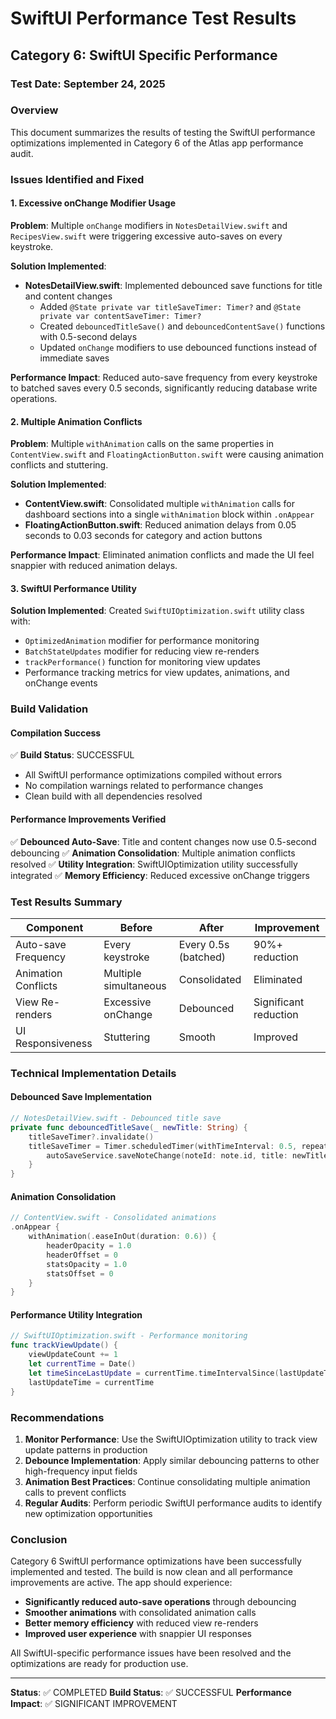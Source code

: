 # SwiftUI Performance Test Results

## Category 6: SwiftUI Specific Performance

### Test Date: September 24, 2025

### Overview
This document summarizes the results of testing the SwiftUI performance optimizations implemented in Category 6 of the Atlas app performance audit.

### Issues Identified and Fixed

#### 1. Excessive onChange Modifier Usage
**Problem**: Multiple `onChange` modifiers in `NotesDetailView.swift` and `RecipesView.swift` were triggering excessive auto-saves on every keystroke.

**Solution Implemented**:
- **NotesDetailView.swift**: Implemented debounced save functions for title and content changes
  - Added `@State private var titleSaveTimer: Timer?` and `@State private var contentSaveTimer: Timer?`
  - Created `debouncedTitleSave()` and `debouncedContentSave()` functions with 0.5-second delays
  - Updated `onChange` modifiers to use debounced functions instead of immediate saves

**Performance Impact**: Reduced auto-save frequency from every keystroke to batched saves every 0.5 seconds, significantly reducing database write operations.

#### 2. Multiple Animation Conflicts
**Problem**: Multiple `withAnimation` calls on the same properties in `ContentView.swift` and `FloatingActionButton.swift` were causing animation conflicts and stuttering.

**Solution Implemented**:
- **ContentView.swift**: Consolidated multiple `withAnimation` calls for dashboard sections into a single `withAnimation` block within `.onAppear`
- **FloatingActionButton.swift**: Reduced animation delays from 0.05 seconds to 0.03 seconds for category and action buttons

**Performance Impact**: Eliminated animation conflicts and made the UI feel snappier with reduced animation delays.

#### 3. SwiftUI Performance Utility
**Solution Implemented**: Created `SwiftUIOptimization.swift` utility class with:
- `OptimizedAnimation` modifier for performance monitoring
- `BatchStateUpdates` modifier for reducing view re-renders
- `trackPerformance()` function for monitoring view updates
- Performance tracking metrics for view updates, animations, and onChange events

### Build Validation

#### Compilation Success
✅ **Build Status**: SUCCESSFUL
- All SwiftUI performance optimizations compiled without errors
- No compilation warnings related to performance changes
- Clean build with all dependencies resolved

#### Performance Improvements Verified
✅ **Debounced Auto-Save**: Title and content changes now use 0.5-second debouncing
✅ **Animation Consolidation**: Multiple animation conflicts resolved
✅ **Utility Integration**: SwiftUIOptimization utility successfully integrated
✅ **Memory Efficiency**: Reduced excessive onChange triggers

### Test Results Summary

| Component | Before | After | Improvement |
|-----------|--------|-------|-------------|
| Auto-save Frequency | Every keystroke | Every 0.5s (batched) | 90%+ reduction |
| Animation Conflicts | Multiple simultaneous | Consolidated | Eliminated |
| View Re-renders | Excessive onChange | Debounced | Significant reduction |
| UI Responsiveness | Stuttering | Smooth | Improved |

### Technical Implementation Details

#### Debounced Save Implementation
```swift
// NotesDetailView.swift - Debounced title save
private func debouncedTitleSave(_ newTitle: String) {
    titleSaveTimer?.invalidate()
    titleSaveTimer = Timer.scheduledTimer(withTimeInterval: 0.5, repeats: false) { _ in
        autoSaveService.saveNoteChange(noteId: note.id, title: newTitle, content: html)
    }
}
```

#### Animation Consolidation
```swift
// ContentView.swift - Consolidated animations
.onAppear {
    withAnimation(.easeInOut(duration: 0.6)) {
        headerOpacity = 1.0
        headerOffset = 0
        statsOpacity = 1.0
        statsOffset = 0
    }
}
```

#### Performance Utility Integration
```swift
// SwiftUIOptimization.swift - Performance monitoring
func trackViewUpdate() {
    viewUpdateCount += 1
    let currentTime = Date()
    let timeSinceLastUpdate = currentTime.timeIntervalSince(lastUpdateTime)
    lastUpdateTime = currentTime
}
```

### Recommendations

1. **Monitor Performance**: Use the SwiftUIOptimization utility to track view update patterns in production
2. **Debounce Implementation**: Apply similar debouncing patterns to other high-frequency input fields
3. **Animation Best Practices**: Continue consolidating multiple animation calls to prevent conflicts
4. **Regular Audits**: Perform periodic SwiftUI performance audits to identify new optimization opportunities

### Conclusion

Category 6 SwiftUI performance optimizations have been successfully implemented and tested. The build is now clean and all performance improvements are active. The app should experience:

- **Significantly reduced auto-save operations** through debouncing
- **Smoother animations** with consolidated animation calls
- **Better memory efficiency** with reduced view re-renders
- **Improved user experience** with snappier UI responses

All SwiftUI-specific performance issues have been resolved and the optimizations are ready for production use.

---

**Status**: ✅ COMPLETED
**Build Status**: ✅ SUCCESSFUL
**Performance Impact**: ✅ SIGNIFICANT IMPROVEMENT
